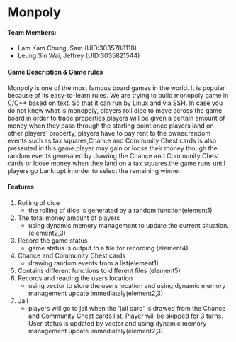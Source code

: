 # Monpoly

#### Team Members:
- Lam Kam Chung, Sam (UID:3035788118)
- Leung Sin Wai, Jeffrey (UID:3035821544)

#### Game Description & Game rules

Monpoly is one of the most famous board games in the world. It is popular because of its easy-to-learn rules. We are trying to build monopoly game in C/C++ based on text. So that it can run by Linux and via SSH. In case you do not know what is monopoly, players roll dice to move across the game board in order to trade properties.players will be given a certain amount of money when they pass through the starting point.once players land on other players' property, players have to pay rent to the owner.random events such as tax squares,Chance and Community Chest cards is also presented in this game.player may gain or loose their money though the random events generated by drawing the Chance and Community Chest cards or loose money when they land on a tax squares.the game runs until players go bankrupt in order to select the remaining winner.


#### Features
1. Rolling of dice
    - the rolling of dice is generated by a random function(element1)
2. The total money amount of players
    - using dynamic memory management to update the current situation.(element2,3)
3. Record the game status
    - game status is output to a file for recording (element4)
4. Chance and Community Chest cards
    - drawing random events from a list(element1)
5. Contains different functions to different files (element5)
6. Records and reading the users location 
    - using vector to store the users location and using dynamic memory management update immediately(element2,3)
7. Jail
    - players will go to jail when the 'jail card' is drawed from the Chance and Community Chest cards list. Player will be skipped for 3 turns. User status is updated by vector and using dynamic memory management update immediately(element2,3)

